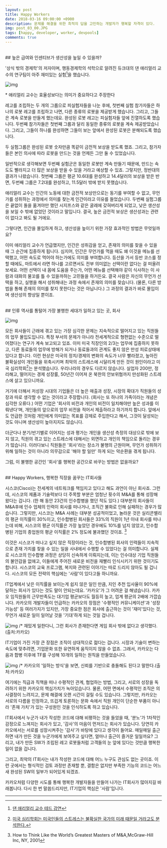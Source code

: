 ```yaml
---
layout: post
title: Happy Workers
date: 2018-03-16 09:00:00 +0900
description: 문제를 해결을 위한 최적의 답을 고민하는 개발자가 행복할 자격이 있다.
img: post_03_00.JPG 
tags: [happy, developer, worker, devpools]
comments: true
---
```

<br> 
## 높은 급여와 인센티브가 생산성을 높일 수 있을까?

'상식 밖의 경제학'의 저자이며, 행동경제학의 석학으로 알려진 듀크대의 댄 애리얼리 교수의 연구팀이 아주 재미있는 실험[^1]을 했습니다.

![img](../assets/img/post_03_01.jpg)

\* 애리얼리 교수는 효율성보다는 의미가 중요하다고 주장한다 

레고를 조립하는 두 개의 그룹으로 피실험자들을 나눈 후에, 첫번째 실험 참가자들은 하나의 로봇 레고를 조립하고 나면, 다른 종류의 로봇을 제공받게 했습니다. 그리고, 그들은 계속 로봇을 만들게 했는데요. 완성된 로봇 레고는 피실험자들 앞에 진열하도록 했습니다. 두번째 참가자들은 첫번째 그룹과 달리 동일한 종류의 로봇을 계속 제공받았습니다. 그리고, 그들이 하나를 완성하면 그들이 보는 앞에서 완성된 로봇은 분해되도록 했습니다.

두 실험그룹은 완성된 로봇 숫자만큼 똑같이 금전적 보상을 받도록 했죠. 그리고, 참가자들은 본인 의사에 따라 로봇을 만드는 것을 언제든 그만 둘 수 있었습니다.

일반적으로 생각해보면 두번째 실험군은 동일한 로봇만 계속 만들기 때문에, 만드는 속도도 빨라지고 더 많은 보상을 받을 수 있을 거라고 예상할 수 있죠. 그렇지만, 정반대의 결과가 나왔습니다. 첫번째 그룹은 평균 10.6대를 완성하고 14.4달러의 보상을 받은 반면, 두번째 그룹은 7.2대를 완성하고, 11.5달러 밖에 받지 못했습니다. 

애리얼리 교수는 인간의 노동에 대한 금전적 보상만으로는 동기를 부여할 수 없고, 무언가를 성취하는 과정에서 의미를 찾는게 인간이라고 이유를 들었습니다. 두번째 실험그룹은 끝없이 돌을 옮겨야만 했던 시지프스와 같은 굴레에 갖혀버리게 되었고, 낮은 생산성을 보일 수 밖에 없었던 것이라고 말입니다. 결국, 높은 금전적 보상은 생산성과는 관련이 없다고 봐도 될 거에요.

그렇다면, 인간을 몰입하게 하고, 생산성을 높이기 위한 가장 효과적인 방법은 무엇일까요?

이미 애리얼리 교수가 언급했지만, 인간은 성취감을 얻고, 존재의 의미를 찾을 수 있을 때 그 순간에 집중하게 됩니다. 
심지어, 인간은 무언가를 먹을 때도 왜 이것을 메뉴를 선택했고, 어떤 속도로 먹어야 하는가에도 의미를 부여합니다. 등산을 가서 등반 코스를 정할 때에도, 마트에서 라면 하나를 고르면서도 전부 의미없는 선택이란 없다는 걸 떠올려 보세요. 어떤 선택이 내 몸에 도움을 주는가, 어떤 메뉴를 선택해야 같이 식사하는 이 사람과 대화의 물꼬를 틀 수 있을까하는 고민들을 하거든요. 결국 사람은 자신의 무언가 선택을 하고, 실행을 해서 성취해내는 과정 속에서 존재의 의미를 찾습니다. (물론, 다른 방법을 통해 존재의 의미를 찾지 못한다는 것은 아닙니다.) 그 과정의 결과가 바로 몰입이며 생산성의 향상일 뿐이죠.

<br>
## 인류 역사를 통털어 가장 불행한 세대가 일하고 있는 곳, 회사

![img](../assets/img/post_03_02.JPG)

모든 회사들이 근래에 겪고 있는 가장 심각한 문제는 지속적으로 떨어지고 있는 직원들의 업무 몰입도입니다. 특정 부서의 문제가 아니라 전세계적으로 형편없는 수준으로 떨어졌다는 연구가 계속 보고되고 있죠. 이미 미국 직장인의 2/3는 업무에 집중하지 못하고, 다른 동료들의 업무에 방해가 되거나 동료들과의 관계도 좋지 않은 만성 피로상태에 있다고 합니다. 이런 현상은 미국의 정치/경제의 변화의 속도가 너무 빨라졌고, 높아진 불확실성이 개인들을 위축시키며 최악의 스트레스에 시달리게 만든 것이 원인이라고 미국 심리학회[^2]는 분석했습니다. 우리나라의 경우도 다르지 않습니다. 실업자 200만, 정리해고, 떨어지는 경제 성장률, 50년간 이어져 온 북한의 안보위협까지 만성화된 스트레스에 살고 있으니까요.

거기에 더해서 저성장 시대의 기업들은 더 높은 매출과 성장, 시장의 확대가 직원들의 성장과 따로 생각할 수 없는 것이라고 주장합니다. (회사는 또 하나의 가족이라는 개념은 심각한 오류다.) 어떤 기업은 '회사의 비전과 개인의 비전이 일치해야만 높은 성과를 이뤄낸다'며, 개인들의 앞으로의 업무 비전을 적어서 제출하라고 하기까지 합니다. 앞에서도 언급한 것처럼 개인에게 의미없는 목표를 강제로 주입한다고 해서, 그것이 달성되는 것도 아니며 생산성이 높아지지도 않습니다.

더군다나 분기/반기별로 이어지는 성과 평가는 개인을 생산성 측정의 대상으로 밖에 보지 않고, 직원의 겪고 있는 스트레스에 대해서는 외면하고 개인의 책임으로 돌리는 경우가 많습니다. 이러다보니 직원들은 '회사'라는 장소가 불행의 근원이며, 무언가 성취하기 위해 일하는 것이 아니라 의무감으로 '해야 할 일만' 하게 되는 악순환을 겪게 됩니다. 

그럼, 이 불행한 공간인 '회사'를 행복한 공간으로 바꾸는 방법은 없을까요?

<br>
## Happy Workers, 행복한 직장을 꿈꾸는 IT회사들

시스코(Cisco)는 전세계의 네트워크를 책임지고 있다고 해도 과언이 아닌 회사죠. 그런데, 시스코의 제품과 기술력보다 더 주목할 부분은 엄청난 횟수의 M&A를 통해 성장해 왔다는 겁니다. (한 해 동안 23건의 인수합병을 했던 적도 있다.) 대부분의 회사들이 M&A후에 인수 업체의 인력이 회사를 떠나거나, 조직간 불화로 인해 실패하는 경우가 많습니다. 그렇지만, 시스코는 M&A 사례는 대부분 성공적이었고, 놀라운 것은 실리콘밸리의 평균 이직률이 30%이고, 인수합병된 회사들은 33%의 직원이 1년 이내 회사를 떠나는데 비해, 시스코의 평균 이직률은 가장 높았던 경우에도 10%를 넘지 않았고, 인수합병된 기업의 종업원의 평균 이직률은 2% 정도에 불과했던 것이죠. [^3] 

이것은 시스코가 떠나고 싶지 않은 직장이라는 것, 인수합병된 회사의 인력들이 지속적으로 존재 가치를 찾을 수 있는 일을 사내에서 수행할 수 있었다는 걸 의미합니다. 실제로 시스코의 인수합병 과정은 상당히 신속하게 이뤄지는데, 이는 인수대상 기업 직원들의 불안감을 없애고, 이들에게 주어진 새로운 비전을 재빨리 인식시키기 위한 것이기도 합니다. 시스코의 교육 프로그램, 복지와 관련된 이야기는 따로 드리지 않아도 될 겁니다. 시스코의 모든 전략의 핵심에는 '사람'이 있다고들 하니까요. 

IT업계에서 낮은 이직률을 보이는게 쉽지 않은 일인 만큼, 지인 추천 입사율이 90%에 달하는 회사가 있다는 것도 말이 안되는데요. '카카오'가 그 어려운 걸 해냈습니다. 카카오 임직원들의 근무만족도는 대기업 평균보다도 월등히 높고, 업계 평균의 2배에 가깝습니다. 카카오의 개발자들이 언급하는 카카오의 장점은 '수평적인 커뮤니케이션'과 '성장가능성' 등 여러가지가 있지만, 가장 중요한 점은 회사에 출근하는 것이 '재미'있다는 것, 무언가 새로운 일이 일어날 것을 '기대'하게 되는 것일 겁니다. 
<br>

![img](../assets/img/post_03_03.JPG)
/* 재밌게 일한다니, 그런 회사가 존재한다면 게임 회사 밖에 없다고 생각했다. (출처:카카오)
<br>

IT기업이 가진 가장 큰 장점은 조직이 상대적으로 젊다는 겁니다. 시장과 기술이 변하는 속도에 맞추려면, 기업문화 또한 유연하게 움직이지 않을 수 없죠. 그래서, 카카오는 다음과 합병 이후에 TF를 구성해 10개의 일하는 원칙을 만들었습니다.


![img](../assets/img/post_03_04.JPG)
/* 카카오의 '일하는 방식'을 보면, 신뢰를 기반으로 충돌해도 된다고 말한다.(출처:카카오)

여기에는 직급과 직책을 떠나 수평적인 관계, 협업하는 방법, 그리고, 서로의 성장을 독려하기 위한 카카오의 핵심가치가 녹아있습니다. 물론, 어떤 면에서 수평적인 조직은 의사결정이 느려지고, 문제 해결에 오랜 시간이 걸릴 수도 있습니다. 그렇지만, 카카오는 서로의 다름을 인정하고, 뜨겁게 토론하는 문화 속에서 직원 개인이 단순한 부품이 아니라 '존재 가치'가 있는 구성원인 것을 인식하도록 하고 있습니다.

IT회사에서 누군가 내가 작성한 코드에 대해 비평하는 것을 들었을 때, '분노'가 1차적인 감정으로 느껴지는 회사가 있고, '감사'의 마음이 먼저드는 회사가 있습니다. 당연히 카카오에서는 서로를 성장시켜주는 '감사'가 바탕에 있다고 생각이 들어요. 매일매일 출근하면 내가 만든 것을 누군가에게 보여주고 싶다면, 얼마나 출근이 즐거운 일일까요? 그리고, 내가 만든 SW가 조립된 레고 로봇들처럼 고객들의 눈 앞에 있다는 것만큼 행복한 일이 없을 겁니다. 

그리고, 최악의 IT회사는 내가 작성한 코드에 대해 어느 누구도 관심도 없는 곳이죠. 이런 곳에서는 형식적인 검토 과정만 존재할 뿐, 결함은 없지만 부족한 기능의 코드는 어느새 완성된 SW의 일부가 되어있게 되겠죠. 

카카오처럼 다양한 시도를 통해 행복한 개발자들을 만들어 나가는 IT회사가 많아지길 바래봅니다. 다시 한 번 말씀드리지만, IT기업의 핵심은 '사람'입니다. 
<br>

---
[^1]: [댄 애리얼리 교수 테드 강연](https://www.ted.com/talks/dan_ariely_what_makes_us_feel_good_about_our_work/transcript?language=ko)

[^2]: [미국 심리학회는 미국인들의 스트레스는 불확실한 국가의 미래 때문일 거라고도 분석한다.](https://www.washingtonpost.com/news/inspired-life/wp/2017/02/15/americans-are-seriously-stressed-out-about-the-future-of-the-country-survey-finds/?utm_term=.491377bd8f1d)

[^3]: How to Think Like the World’s Greatest Masters of M&A,McGraw-Hill Inc, NY, 2001





